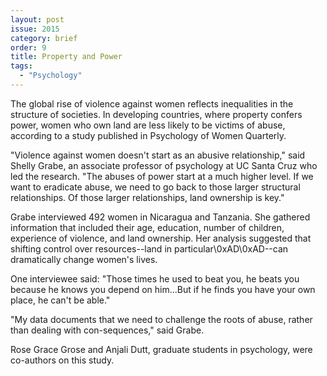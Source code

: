 ```yaml
---
layout: post
issue: 2015
category: brief
order: 9
title: Property and Power
tags:
  - "Psychology"
---
```


The global rise of violence against women reflects inequalities in the structure of societies. In developing countries, where property confers power, women who own land are less likely to be victims of abuse, according to a study published in Psychology of Women Quarterly.

"Violence against women doesn't start as an abusive relationship," said Shelly Grabe, an associate professor of psychology at UC Santa Cruz who led the research. "The abuses of power start at a much higher level. If we want to eradicate abuse, we need to go back to those larger structural relationships. Of those larger relationships, land ownership is key."

Grabe interviewed 492 women in Nicaragua and Tanzania. She gathered information that included their age, education, number of children, experience of violence, and land ownership. Her analysis suggested that shifting control over resources--land in particular\0xAD\0xAD--can dramatically change women's lives.

One interviewee said: "Those times he used to beat you, he beats you because he knows you depend on him...But if he finds you have your own place, he can't be able."

"My data documents that we need to challenge the roots of abuse, rather than dealing with con-sequences," said Grabe.

Rose Grace Grose and Anjali Dutt, graduate students in psychology, were co-authors on this study.
